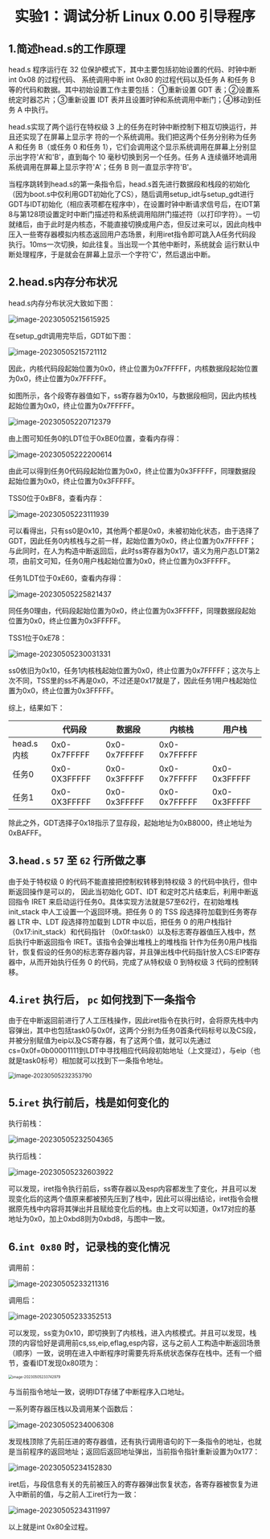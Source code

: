 # <center>实验1：调试分析 Linux 0.00 引导程序<center/>

## 1.简述head.s的工作原理

head.s 程序运行在 32 位保护模式下，其中主要包括初始设置的代码、时钟中断 int 0x08 的过程代码、 系统调用中断 int 0x80 的过程代码以及任务 A 和任务 B 等的代码和数据。其中初始设置工作主要包括： ①重新设置 GDT 表；②设置系统定时器芯片；③重新设置 IDT 表并且设置时钟和系统调用中断门；④移动到任务 A 中执行。

head.s实现了两个运行在特权级 3 上的任务在时钟中断控制下相互切换运行，并且还实现了在屏幕上显示字 符的一个系统调用。我们把这两个任务分别称为任务 A 和任务 B（或任务 0 和任务 1），它们会调用这个显示系统调用在屏幕上分别显示出字符'A'和'B'，直到每个 10 毫秒切换到另一个任务。任务 A 连续循环地调用系统调用在屏幕上显示字符'A'；任务 B 则一直显示字符'B'。

当程序跳转到head.s的第一条指令后，head.s首先进行数据段和栈段的初始化（因为boot.s中仅利用GDT初始化了CS），随后调用setup_idt与setup_gdt进行GDT与IDT初始化（相应表项都在程序中），在设置时钟中断请求信号后，在IDT第8与第128项设置定时中断门描述符和系统调用陷阱门描述符（以打印字符）。一切就绪后，由于此时是内核态，不能直接切换成用户态，但反过来可以，因此向栈中压入一些寄存器模拟内核态返回用户态场景，利用iret指令即可跳入A任务代码段执行。10ms一次切换，如此往复。当出现一个其他中断时，系统就会 运行默认中断处理程序，于是就会在屏幕上显示一个字符'C'，然后退出中断。

## 2.head.s内存分布状况

head.s内存分布状况大致如下图：

![image-20230505215615925](.\images\img1.png)

在setup_gdt调用完毕后，GDT如下图：

![image-20230505215721112](.\images\img2.png)

因此，内核代码段起始位置为0x0，终止位置为0x7FFFFF，内核数据段起始位置为0x0，终止位置为0x7FFFFF。

如图所示，各个段寄存器值如下，ss寄存器为0x10，与数据段相同，因此内核栈起始位置为0x0，终止位置为0x7FFFFF。

![image-20230505220712379](.\images\img3.png)

由上图可知任务0的LDT位于0xBE0位置，查看内存得：

![image-20230505222200614](.\images\img4.png)

由此可以得到任务0代码段起始位置为0x0，终止位置为0x3FFFFF，同理数据段起始位置为0x0，终止位置为0x3FFFFF。

TSS0位于0xBF8，查看内存：

![image-20230505223111939](.\images\img5.png)

可以看得出，只有ss0是0x10，其他两个都是0x0，未被初始化状态，由于选择了GDT，因此任务0内核栈与之前一样，起始位置为0x0，终止位置为0x7FFFFF；与此同时，在人为构造中断返回后，此时ss寄存器为0x17，语义为用户态LDT第2项，由前文可知，任务0用户栈起始位置为0x0，终止位置为0x3FFFFF。

任务1LDT位于0xE60，查看内存得：

![image-20230505225821437](.\images\img6.png)

同任务0理由，代码段起始位置为0x0，终止位置为0x3FFFFF，同理数据段起始位置为0x0，终止位置为0x3FFFFF。

TSS1位于0xE78：

![image-20230505230031331](.\images\img7.png)

ss0依旧为0x10，任务1内核栈起始位置为0x0，终止位置为0x7FFFFF；这次与上次不同，TSS里的ss不再是0x0，不过还是0x17就是了，因此任务1用户栈起始位置为0x0，终止位置为0x3FFFFF。

综上，结果如下：

|            | 代码段       | 数据段       | 内核栈       | 用户栈       |
| ---------- | ------------ | ------------ | ------------ | ------------ |
| head.s内核 | 0x0-0x7FFFFF | 0x0-0x7FFFFF | 0x0-0x7FFFFF |              |
| 任务0      | 0x0-0X3FFFFF | 0x0-0x3FFFFF | 0x0-0x7FFFFF | 0x0-0x3FFFFF |
| 任务1      | 0x0-0X3FFFFF | 0x0-0x3FFFFF | 0x0-0x7FFFFF | 0x0-0x3FFFFF |

除此之外，GDT选择子0x18指示了显存段，起始地址为0xB8000，终止地址为0xBAFFF。

## 3.`head.s` `57` 至 `62` 行所做之事

由于处于特权级 0 的代码不能直接把控制权转移到特权级 3 的代码中执行，但中断返回操作是可以的， 因此当初始化 GDT、IDT 和定时芯片结束后，利用中断返回指令 IRET 来启动运行任务0。具体实现方法就是57至62行，在初始堆栈 init_stack 中人工设置一个返回环境。把任务 0 的 TSS 段选择符加载到任务寄存器 LTR 中、LDT 段选择符加载到 LDTR 中以后，把任务 0 的用户栈指针（0x17:init_stack）和代码指针 （0x0f:task0）以及标志寄存器值压入栈中，然后执行中断返回指令 IRET。该指令会弹出堆栈上的堆栈指 针作为任务0用户栈指针，恢复假设的任务0的标志寄存器内容，并且弹出栈中代码指针放入CS:EIP寄存器中，从而开始执行任务 0 的代码，完成了从特权级 0 到特权级 3 代码的控制转移。

## 4.`iret` 执行后， `pc` 如何找到下一条指令

由于在中断返回前进行了人工压栈操作，因此iret指令在执行时，会将原先栈中内容弹出，其中也包括task0与0x0f，这两个分别为任务0首条代码标号以及CS段，并被分别赋值为eip以及CS寄存器，有了这两个值，就可以先通过cs=0x0f=0b00001111到LDT中寻找相应代码段初始地址（上文提过），与eip（也就是task0标号）相加就可以找到下一条指令地址。

<img src=".\images\img8.png" alt="image-20230505232353790" style="zoom:80%;" />

## 5.`iret` 执行前后，栈是如何变化的

执行前栈：

![image-20230505232504365](.\images\img9.png)

执行后栈：

![image-20230505232603922](.\images\img10.png)

可以发现，iret指令执行前后，ss寄存器以及esp内容都发生了变化，并且可以发现变化后的这两个值原来都被预先压到了栈中，因此可以得出结论，iret指令会根据原先栈中内容将其弹出并且赋给变化后的栈。由上文可以知道，0x17对应的基地址为0x0，加上0xbd8则为0xbd8，与图中一致。

## 6.`int 0x80` 时，记录栈的变化情况

调用前：

![image-20230505233211316](.\images\img11.png)

调用后：

![image-20230505233352513](.\images\img12.png)

可以发现，ss变为0x10，即切换到了内核栈，进入内核模式。并且可以发现，栈顶的内容恰好是调用前cs,ss,eip,eflag,esp内容，这与之前人工构造中断返回场景（顺序）一致，说明在进入中断程序时需要先将系统状态保存在栈中。还有一个细节，查看IDT发现0x80项为：

<img src=".\images\img13.png" alt="image-20230505233742979" style="zoom:50%;" />

与当前指令地址一致，说明IDT存储了中断程序入口地址。

一系列寄存器压栈以及调用某个函数后：

![image-20230505234006308](.\images\img14.png)

发现栈顶除了先前压进的寄存器值，还有执行调用语句的下一条指令的地址，也就是当前程序的返回地址；返回后返回地址弹出，当前指令指针重新设置为0x177：

![image-20230505234152830](.\images\img15.png)

iret后，与段信息有关的先前被压入的寄存器弹出恢复状态，各寄存器被恢复为进入中断前的值，与之前人工iret行为一致：

![image-20230505234311997](.\images\img16.png)

以上就是int 0x80全过程。